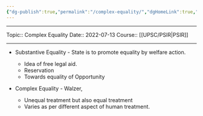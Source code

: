 ```yaml
---
{"dg-publish":true,"permalink":"/complex-equality/","dgHomeLink":true,"dgPassFrontmatter":false}
---
```


----
Topic:: Complex Equality
Date:: 2022-07-13
Course:: [[UPSC/PSIR|PSIR]] 

----

- Substantive Equality - State is to promote equality by welfare action.
	- Idea of free legal aid. 
	- Reservation 
	- Towards equality of Opportunity 

- Complex Equality - Walzer,
	- Unequal treatment but also equal treatment 
	- Varies as per different aspect of human treatment. 


